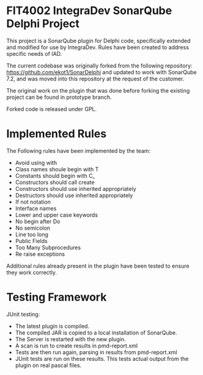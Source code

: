 FIT4002 IntegraDev SonarQube Delphi Project
================
This project is a SonarQube plugin for Delphi code, specifically extended and modified for use by IntegraDev. Rules have been created to address specific needs of IAD.

The current codebase was originally forked from the following repository: https://github.com/ekot1/SonarDelphi and updated to work with SonarQube 7.2, and was moved into this repository at the request of the customer. 

The original work on the plugin that was done before forking the existing project can be found in prototype branch.

Forked code is released under GPL.

Implemented Rules
==================
The Following rules have been implemented by the team:

  * Avoid using with
  * Class names shoule begin with T
  * Constants should begin with C_
  * Constructors should call create
  * Constructors should use inherited appropriately
  * Destructors should use inherited appropriately
  * If not notation
  * Interface names
  * Lower and upper case keywords
  * No begin after Do
  * No semicolon
  * Line too long
  * Public Fields
  * Too Many Subprocedures
  * Re raise exceptions
  
  
Additional rules already present in the plugin have been tested to ensure they work correctly.
 
Testing Framework
==================
JUnit testing:

 * The latest plugin is compiled.
 * The compiled JAR is copied to a local installation of SonarQube. 
 * The Server is restarted with the new plugin.
 * A scan is run to create results in pmd-report.xml
 * Tests are then run again, parsing in results from pmd-report.xml
  * JUnit tests are run on these results. This tests actual output from the plugin on real pascal files.
